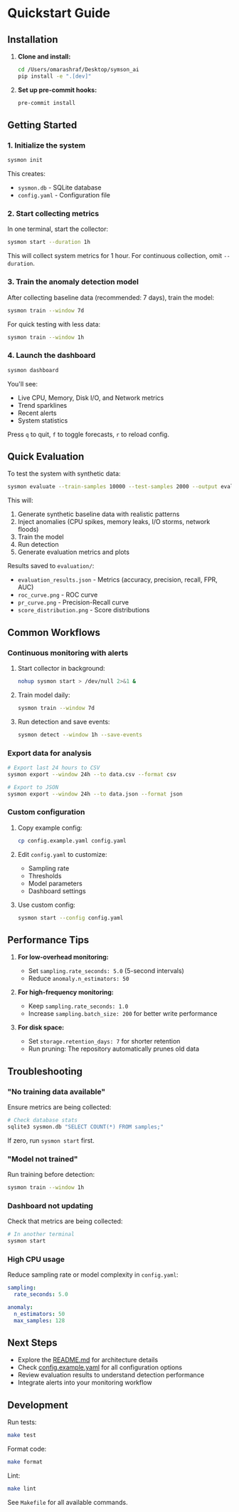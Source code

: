 # Quickstart Guide

## Installation

1. **Clone and install:**
   ```bash
   cd /Users/omarashraf/Desktop/symson_ai
   pip install -e ".[dev]"
   ```

2. **Set up pre-commit hooks:**
   ```bash
   pre-commit install
   ```

## Getting Started

### 1. Initialize the system

```bash
sysmon init
```

This creates:
- `sysmon.db` - SQLite database
- `config.yaml` - Configuration file

### 2. Start collecting metrics

In one terminal, start the collector:

```bash
sysmon start --duration 1h
```

This will collect system metrics for 1 hour. For continuous collection, omit `--duration`.

### 3. Train the anomaly detection model

After collecting baseline data (recommended: 7 days), train the model:

```bash
sysmon train --window 7d
```

For quick testing with less data:

```bash
sysmon train --window 1h
```

### 4. Launch the dashboard

```bash
sysmon dashboard
```

You'll see:
- Live CPU, Memory, Disk I/O, and Network metrics
- Trend sparklines
- Recent alerts
- System statistics

Press `q` to quit, `f` to toggle forecasts, `r` to reload config.

## Quick Evaluation

To test the system with synthetic data:

```bash
sysmon evaluate --train-samples 10000 --test-samples 2000 --output evaluation/
```

This will:
1. Generate synthetic baseline data with realistic patterns
2. Inject anomalies (CPU spikes, memory leaks, I/O storms, network floods)
3. Train the model
4. Run detection
5. Generate evaluation metrics and plots

Results saved to `evaluation/`:
- `evaluation_results.json` - Metrics (accuracy, precision, recall, FPR, AUC)
- `roc_curve.png` - ROC curve
- `pr_curve.png` - Precision-Recall curve
- `score_distribution.png` - Score distributions

## Common Workflows

### Continuous monitoring with alerts

1. Start collector in background:
   ```bash
   nohup sysmon start > /dev/null 2>&1 &
   ```

2. Train model daily:
   ```bash
   sysmon train --window 7d
   ```

3. Run detection and save events:
   ```bash
   sysmon detect --window 1h --save-events
   ```

### Export data for analysis

```bash
# Export last 24 hours to CSV
sysmon export --window 24h --to data.csv --format csv

# Export to JSON
sysmon export --window 24h --to data.json --format json
```

### Custom configuration

1. Copy example config:
   ```bash
   cp config.example.yaml config.yaml
   ```

2. Edit `config.yaml` to customize:
   - Sampling rate
   - Thresholds
   - Model parameters
   - Dashboard settings

3. Use custom config:
   ```bash
   sysmon start --config config.yaml
   ```

## Performance Tips

1. **For low-overhead monitoring:**
   - Set `sampling.rate_seconds: 5.0` (5-second intervals)
   - Reduce `anomaly.n_estimators: 50`

2. **For high-frequency monitoring:**
   - Keep `sampling.rate_seconds: 1.0`
   - Increase `sampling.batch_size: 200` for better write performance

3. **For disk space:**
   - Set `storage.retention_days: 7` for shorter retention
   - Run pruning: The repository automatically prunes old data

## Troubleshooting

### "No training data available"

Ensure metrics are being collected:
```bash
# Check database stats
sqlite3 sysmon.db "SELECT COUNT(*) FROM samples;"
```

If zero, run `sysmon start` first.

### "Model not trained"

Run training before detection:
```bash
sysmon train --window 1h
```

### Dashboard not updating

Check that metrics are being collected:
```bash
# In another terminal
sysmon start
```

### High CPU usage

Reduce sampling rate or model complexity in `config.yaml`:
```yaml
sampling:
  rate_seconds: 5.0

anomaly:
  n_estimators: 50
  max_samples: 128
```

## Next Steps

- Explore the [README.md](README.md) for architecture details
- Check [config.example.yaml](config.example.yaml) for all configuration options
- Review evaluation results to understand detection performance
- Integrate alerts into your monitoring workflow

## Development

Run tests:
```bash
make test
```

Format code:
```bash
make format
```

Lint:
```bash
make lint
```

See `Makefile` for all available commands.
